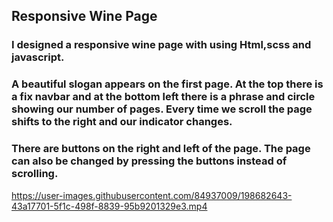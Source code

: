 ## Responsive Wine Page

### I designed a responsive wine page with using Html,scss and javascript.

### A beautiful slogan appears on the first page. At the top there is a fix navbar and at the bottom left there is a phrase and circle showing our number of pages. Every time we scroll the page shifts to the right and our indicator changes. 

### There are buttons on the right and left of the page. The page can also be changed by pressing the buttons instead of scrolling. 

https://user-images.githubusercontent.com/84937009/198682643-43a17701-5f1c-498f-8839-95b9201329e3.mp4

